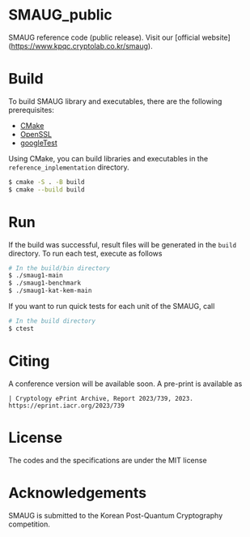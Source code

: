 # SMAUG_public
SMAUG reference code (public release). 
Visit our [official website] (https://www.kpqc.cryptolab.co.kr/smaug).


# Build

To build SMAUG library and executables, there are the following prerequisites:

- [CMake](https://cmake.org/)
- [OpenSSL](https://www.openssl.org/)
- [googleTest](https://google.github.io/googletest/)

Using CMake, you can build libraries and executables in the `reference_inplementation` directory.

```bash
$ cmake -S . -B build
$ cmake --build build
```

# Run

If the build was successful, result files will be generated in the `build` directory. To run each test, execute as follows

```bash
# In the build/bin directory
$ ./smaug1-main
$ ./smaug1-benchmark
$ ./smaug1-kat-kem-main
```

If you want to run quick tests for each unit of the SMAUG, call

```bash
# In the build directory
$ ctest
```

# Citing

A conference version will be available soon. A pre-print is available as

    | Cryptology ePrint Archive, Report 2023/739, 2023. https://eprint.iacr.org/2023/739

# License

The codes and the specifications are under the MIT license

# Acknowledgements

SMAUG is submitted to the Korean Post-Quantum Cryptography competition. 
